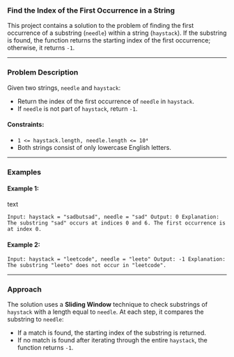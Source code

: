 ### Find the Index of the First Occurrence in a String

This project contains a solution to the problem of finding the first occurrence of a substring (`needle`) within a string (`haystack`). If the substring is found, the function returns the starting index of the first occurrence; otherwise, it returns `-1`.

* * * * *

### Problem Description

Given two strings, `needle` and `haystack`:

-   Return the index of the first occurrence of `needle` in `haystack`.
-   If `needle` is not part of `haystack`, return `-1`.

#### Constraints:

-   `1 <= haystack.length, needle.length <= 10⁴`
-   Both strings consist of only lowercase English letters.

* * * * *

### Examples

#### Example 1:

text

`Input: haystack = "sadbutsad", needle = "sad"
Output: 0
Explanation: The substring "sad" occurs at indices 0 and 6. The first occurrence is at index 0.`

#### Example 2:


`Input: haystack = "leetcode", needle = "leeto"
Output: -1
Explanation: The substring "leeto" does not occur in "leetcode".`

* * * * *

### Approach

The solution uses a **Sliding Window** technique to check substrings of `haystack` with a length equal to `needle`. At each step, it compares the substring to `needle`:

-   If a match is found, the starting index of the substring is returned.
-   If no match is found after iterating through the entire `haystack`, the function returns `-1`.
